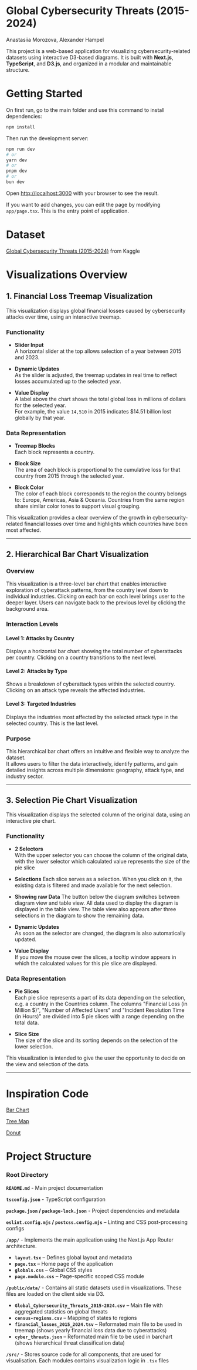 # Global Cybersecurity Threats (2015-2024)
Anastasiia Morozova, Alexander Hampel

This project is a web-based application for visualizing cybersecurity-related datasets using interactive D3-based diagrams. It is built with **Next.js**, **TypeScript**, and **D3.js**, and organized in a modular and maintainable structure.

# Getting Started

On first run, go to the main folder and use this command to install dependencies:
```bash
npm install
```
Then run the development server:
```bash
npm run dev
# or
yarn dev
# or
pnpm dev
# or
bun dev
```

Open [http://localhost:3000](http://localhost:3000) with your browser to see the result.

If you want to add changes, you can edit the page by modifying `app/page.tsx`. This is the entry point of application.

# Dataset
[Global Cybersecurity Threats (2015-2024)](https://www.kaggle.com/datasets/atharvasoundankar/global-cybersecurity-threats-2015-2024) from Kaggle


# Visualizations Overview

## 1. Financial Loss Treemap Visualization

This visualization displays global financial losses caused by cybersecurity attacks over time, using an interactive treemap.

### Functionality  
- **Slider Input**  
  A horizontal slider at the top allows selection of a year between 2015 and 2023.

- **Dynamic Updates**  
  As the slider is adjusted, the treemap updates in real time to reflect losses accumulated up to the selected year.

- **Value Display**  
  A label above the chart shows the total global loss in millions of dollars for the selected year.  
  For example, the value `14,510` in 2015 indicates $14.51 billion lost globally by that year.

### Data Representation  
- **Treemap Blocks**  
  Each block represents a country.

- **Block Size**  
  The area of each block is proportional to the cumulative loss for that country from 2015 through the selected year.

- **Block Color**  
  The color of each block corresponds to the region the country belongs to: Europe, Americas, Asia & Oceania.
  Countries from the same region share similar color tones to support visual grouping.

This visualization provides a clear overview of the growth in cybersecurity-related financial losses over time and highlights which countries have been most affected.

---

## 2. Hierarchical Bar Chart Visualization

### Overview  
This visualization is a three-level bar chart that enables interactive exploration of cyberattack patterns, from the country level down to individual industries.
Clicking on each bar on each level brings user to the deeper layer. Users can navigate back to the previous level by clicking the background area.

### Interaction Levels

#### Level 1: Attacks by Country  
Displays a horizontal bar chart showing the total number of cyberattacks per country. Clicking on a country transitions to the next level.

#### Level 2: Attacks by Type  
Shows a breakdown of cyberattack types within the selected country. Clicking on an attack type reveals the affected industries.

#### Level 3: Targeted Industries  
Displays the industries most affected by the selected attack type in the selected country. This is the last level.

### Purpose  
This hierarchical bar chart offers an intuitive and flexible way to analyze the dataset.  
It allows users to filter the data interactively, identify patterns, and gain detailed insights across multiple dimensions: geography, attack type, and industry sector.

--- 

## 3. Selection Pie Chart Visualization

This visualization displays the selected column of the original data, using an interactive pie chart.

### Functionality  
- **2 Selectors**  
  With the upper selector you can choose the column of the original data, with the lower selector which calculated value represents the size of the pie slice

- **Selections**
  Each slice serves as a selection. When you click on it, the existing data is filtered and made available for the next selection.

- **Showing raw Data**
  The button below the diagram switches between diagram view and table view. All data used to display the diagram is displayed in the table view. 
  The table view also appears after three selections in the diagram to show the remaining data.

- **Dynamic Updates**  
  As soon as the selector are changed, the diagram is also automatically updated. 

- **Value Display**  
  If you move the mouse over the slices, a tooltip window appears in which the calculated values for this pie slice are displayed.

### Data Representation  
- **Pie Slices**  
  Each pie slice represents a part of its data depending on the selection, e.g. a country in the Countries column.
  The columns "Financial Loss (in Million $)", "Number of Affected Users" and "Incident Resolution Time (in Hours)" are divided into 5 pie slices with a range depending on the total data.

- **Slice Size**  
  The size of the slice and its sorting depends on the selection of the lower selection.

This visualization is intended to give the user the opportunity to decide on the view and selection of the data.

---

# Inspiration Code
[Bar Chart](https://observablehq.com/@d3/hierarchical-bar-chart)

[Tree Map](https://observablehq.com/@d3/treemap/2)

[Donut](https://codepen.io/ademps/pen/MWKXXN)

# Project Structure

### Root Directory

**`README.md`** - Main project documentation 

**`tsconfig.json`** - TypeScript configuration  

**`package.json` / `package-lock.json`** - Project dependencies and metadata  

**`eslint.config.mjs` / `postcss.config.mjs`** – Linting and CSS post-processing configs 

**`/app/`** - Implements the main application using the Next.js App Router architecture.
- **`layout.tsx`** – Defines global layout and metadata  
- **`page.tsx`** – Home page of the application  
- **`globals.css`** – Global CSS styles  
- **`page.module.css`** – Page-specific scoped CSS module

**`/public/data/`** - Contains all static datasets used in visualizations. These files are loaded on the client side via D3.

- **`Global_Cybersecurity_Threats_2015-2024.csv`** – Main file with aggregated statistics on global threats
- **`census-regions.csv`** – Mapping of states to regions  
- **`financial_losses_2015_2024.tsv`** – Reformated main file to be used in treemap (shows yearly financial loss data due to cyberattacks)
- **`cyber_threats.json`** – Reformated main file to be used in barchart (shows hierarchical threat classification data) 

**`/src/`** - Stores source code for all components, that are used for visualisation. Each modules contains visualization logic in `.tsx` files

